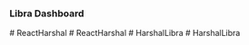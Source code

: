 ### Libra Dashboard
#   R e a c t H a r s h a l  
 #   R e a c t H a r s h a l  
 #   H a r s h a l L i b r a  
 #   H a r s h a l L i b r a  
 
